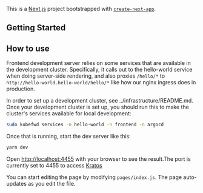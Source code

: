 This is a [Next.js](https://nextjs.org/) project bootstrapped with [`create-next-app`](https://github.com/zeit/next.js/tree/canary/packages/create-next-app).

## Getting Started

## How to use

Frontend development server relies on some services that are available in the development cluster. Specifically, it calls out to the hello-world service when doing server-side rendering, and also proxies `/hello/*` to `http://hello-world.hello-world/hello/*` like how our nginx ingress does in production.

In order to set up a development cluster, see ../infrastructure/README.md. Once your development cluster is set up, you should run this to make the cluster's services available for local development:

```bash
sudo kubefwd services -n hello-world -n frontend -n argocd
```

Once that is running, start the dev server like this:

```bash
yarn dev
```

Open [http://localhost:4455](http://localhost:4455) with your browser to see the result.The port is currently set to 4455 to access [Kratos](https://www.ory.sh/kratos/docs/quickstart)

You can start editing the page by modifying `pages/index.js`. The page auto-updates as you edit the file.
